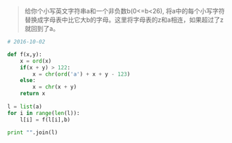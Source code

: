 >   给你个小写英文字符串a和一个非负数b(0<=b<26), 将a中的每个小写字符替换成字母表中比它大b的字母。这里将字母表的z和a相连，如果超过了z就回到了a。

``` python
# 2016-10-02

def f(x,y):
    x = ord(x)
    if(x + y) > 122:
        x = chr(ord('a') + x + y - 123)
    else:
        x = chr(x + y)
    return x
    
l = list(a)
for i in range(len(l)):
    l[i] = f(l[i],b)
    
print "".join(l)
```